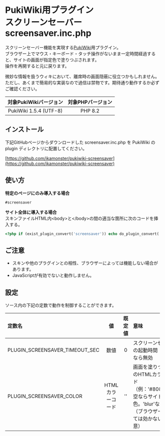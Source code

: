 # PukiWiki用プラグイン<br>スクリーンセーバー screensaver.inc.php

スクリーンセーバー機能を実現する[PukiWiki](https://pukiwiki.osdn.jp/)用プラグイン。  
ブラウザー上でマウス・キーボード・タッチ操作がないまま一定時間経過すると、サイトの画面が指定色で塗りつぶされます。  
操作を再開すると元に戻ります。

微妙な情報を扱うウィキにおいて、離席時の画面隠蔽に役立つかもしれません。  
ただし、あくまで簡易的な実装なので過信は禁物です。期待通り動作するか必ずご確認ください。

|対象PukiWikiバージョン|対象PHPバージョン|
|:---:|:---:|
|PukiWiki 1.5.4 (UTF-8)|PHP 8.2|

## インストール

下記GitHubページからダウンロードした screensaver.inc.php を PukiWiki の plugin ディレクトリに配置してください。

[https://github.com/ikamonster/pukiwiki-screensaver](https://github.com/ikamonster/pukiwiki-screensaver)

## 使い方

**特定のページにのみ導入する場合**
```
#screensaver
```

**サイト全体に導入する場合**  
スキンファイルHTML内\<body\>と\</body\>の間の適当な箇所に次のコードを挿入する。
```PHP
<?php if (exist_plugin_convert('screensaver')) echo do_plugin_convert('screensaver'); // ScreenSaver plugin ?>
```

## ご注意

- スキンや他のプラグインとの相性、ブラウザーによっては機能しない場合があります。
- JavaScriptが有効でないと動作しません。

## 設定

ソース内の下記の定数で動作を制御することができます。

|定数名|値|既定値|意味|
|:---|:---:|:---:|:---|
|PLUGIN_SCREENSAVER_TIMEOUT_SEC|数値|0|スクリーンセーバーの起動時間（秒）。0なら無効|
|PLUGIN_SCREENSAVER_COLOR|HTMLカラーコード|''|画面を塗りつぶす色のHTMLカラーコード（例：'#808080'）。空ならサイトの背景色。'blur'ならボカシ（ブラウザーによっては効かないので注意）|
